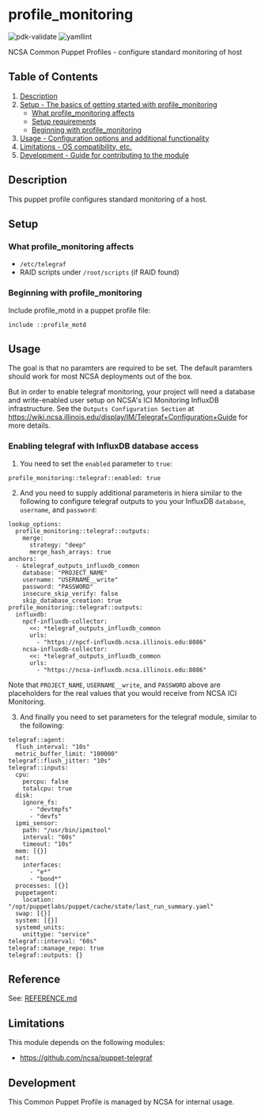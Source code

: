 # profile_monitoring

![pdk-validate](https://github.com/ncsa/puppet-profile_monitoring/workflows/pdk-validate/badge.svg)
![yamllint](https://github.com/ncsa/puppet-profile_monitoring/workflows/yamllint/badge.svg)

NCSA Common Puppet Profiles - configure standard monitoring of host

## Table of Contents

1. [Description](#description)
1. [Setup - The basics of getting started with profile_monitoring](#setup)
    * [What profile_monitoring affects](#what-profile_monitoring-affects)
    * [Setup requirements](#setup-requirements)
    * [Beginning with profile_monitoring](#beginning-with-profile_monitoring)
1. [Usage - Configuration options and additional functionality](#usage)
1. [Limitations - OS compatibility, etc.](#limitations)
1. [Development - Guide for contributing to the module](#development)

## Description

This puppet profile configures standard monitoring of a host.

## Setup

### What profile_monitoring affects

* `/etc/telegraf`
* RAID scripts under `/root/scripts` (if RAID found)

### Beginning with profile_monitoring

Include profile_motd in a puppet profile file:
```
include ::profile_motd
```

## Usage

The goal is that no paramters are required to be set. The default paramters should work for most NCSA deployments out of the box.

But in order to enable telegraf monitoring, your project will need a database and write-enabled user setup on NCSA's ICI Monitoring InfluxDB infrastructure. See the `Outputs Configuration Section` at https://wiki.ncsa.illinois.edu/display/IM/Telegraf+Configuration+Guide for more details.

### Enabling telegraf with InfluxDB database access

1. You need to set the `enabled` parameter to `true`:
  ```
  profile_monitoring::telegraf::enabled: true

  ```

2. And you need to supply additional parameteris in hiera similar to the following to configure telegraf outputs to you your InfluxDB `database`, `username`, and `password`:
  ```
  lookup_options:
    profile_monitoring::telegraf::outputs:
      merge:
        strategy: "deep"
        merge_hash_arrays: true
  anchors:
    - &telegraf_outputs_influxdb_common
      database: "PROJECT_NAME"
      username: "USERNAME__write"
      password: "PASSWORD"
      insecure_skip_verify: false
      skip_database_creation: true
  profile_monitoring::telegraf::outputs:
    influxdb:
      npcf-influxdb-collector:
        <<: *telegraf_outputs_influxdb_common
        urls:
          - "https://npcf-influxdb.ncsa.illinois.edu:8086"
      ncsa-influxdb-collector:
        <<: *telegraf_outputs_influxdb_common
        urls:
          - "https://ncsa-influxdb.ncsa.illinois.edu:8086"
  ```
  Note that `PROJECT_NAME`, `USERNAME__write`, and `PASSWORD` above are placeholders for the real values that you would receive from NCSA ICI Monitoring.

3. And finally you need to set parameters for the telegraf module, similar to the following:
  ```
  telegraf::agent:
    flush_interval: "10s"
    metric_buffer_limit: "100000"
  telegraf::flush_jitter: "10s"
  telegraf::inputs:
    cpu:
      percpu: false
      totalcpu: true
    disk:
      ignore_fs:
        - "devtmpfs"
        - "devfs"
    ipmi_sensor:
      path: "/usr/bin/ipmitool"
      interval: "60s"
      timeout: "10s"
    mem: [{}]
    net:
      interfaces:
        - "e*"
        - "bond*"
    processes: [{}]
    puppetagent:
      location: "/opt/puppetlabs/puppet/cache/state/last_run_summary.yaml"
    swap: [{}]
    system: [{}]
    systemd_units:
      unittype: "service"
  telegraf::interval: "60s"
  telegraf::manage_repo: true
  telegraf::outputs: {}
  ```

## Reference

See: [REFERENCE.md](REFERENCE.md)

## Limitations

This module depends on the following modules:
- https://github.com/ncsa/puppet-telegraf

## Development

This Common Puppet Profile is managed by NCSA for internal usage.
